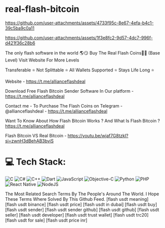 # real-flash-bitcoin
https://github.com/user-attachments/assets/4733f95c-8e67-4efa-b4c1-39c5ba9c0a11

https://github.com/user-attachments/assets/1f3e8fc2-9d57-4dc7-996f-d421f36c28b6


The only flash software in the world 🌎😏
Buy The Real Flash Coins💎🌉 (Base Level) Visit Website For More Levels

Transferable ⭐️
Not Splittable ⭐️ 
All Wallets Supported ⭐️ 
Stays Life Long ⭐️

Website - https://t.me/allianceflashdeal

Download Free Flash Bitcoin Sender Software In Our platform - https://t.me/allianceflashdeal 


Contact me - To Purchase The Flash Coins on Telegram - @allianceflashdeal - https://t.me/allianceflashdeal 

Want To Know About How Flash Bitcoin Works ? And What Is Flash Bitcoin ?
https://t.me/allianceflashdeal

Flash Bitcoin VS Real Bitcoin - https://youtu.be/wjaf7G8tzkI?si=zwnH3dBehAB3bviS

# 💻 Tech Stack:
![C](https://img.shields.io/badge/c-%2300599C.svg?style=for-the-badge&logo=c&logoColor=white) ![C#](https://img.shields.io/badge/c%23-%23239120.svg?style=for-the-badge&logo=csharp&logoColor=white) ![C++](https://img.shields.io/badge/c++-%2300599C.svg?style=for-the-badge&logo=c%2B%2B&logoColor=white) ![Dart](https://img.shields.io/badge/dart-%230175C2.svg?style=for-the-badge&logo=dart&logoColor=white) ![JavaScript](https://img.shields.io/badge/javascript-%23323330.svg?style=for-the-badge&logo=javascript&logoColor=%23F7DF1E) ![Objective-C](https://img.shields.io/badge/OBJECTIVE--C-%233A95E3.svg?style=for-the-badge&logo=apple&logoColor=white) ![Python](https://img.shields.io/badge/python-3670A0?style=for-the-badge&logo=python&logoColor=ffdd54) ![PHP](https://img.shields.io/badge/php-%23777BB4.svg?style=for-the-badge&logo=php&logoColor=white) ![React Native](https://img.shields.io/badge/react_native-%2320232a.svg?style=for-the-badge&logo=react&logoColor=%2361DAFB) ![NodeJS](https://img.shields.io/badge/node.js-6DA55F?style=for-the-badge&logo=node.js&logoColor=white)

The Most Related Search Terms By The People's Around The World. I Hope These Terms Where Solved By This Github Feed. [flash usdt meaning] [flash usdt binance] [flash usdt price] [flash usdt in dubai] [flash usdt buy] [flash usdt sender] [flash usdt sender github] [flash usdt github] [flash usdt seller] [flash usdt developer] [flash usdt trust wallet] [flash usdt trc20] [flash usdt for sale] [flash usdt price inr]
